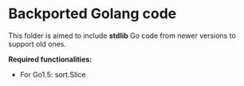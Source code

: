 # Backported Golang code

This folder is aimed to include **stdlib** Go code from newer versions to support old ones.

**Required functionalities:**

- For Go1.5: sort.Slice
